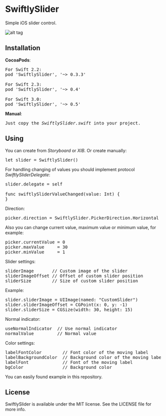 # SwiftlySlider

Simple iOS slider control.

![alt tag](https://raw.github.com/maximbilan/SwiftlySlider/master/img/1.png)

## Installation
<b>CocoaPods</b>:
<pre>
For Swift 2.2:
pod 'SwiftlySlider', '~> 0.3.3'

For Swift 2.3:
pod 'SwiftlySlider', '~> 0.4'

For Swift 3.0:
pod 'SwiftlySlider', '~> 0.5'
</pre>
<b>Manual</b>:
<pre>
Just copy the <i>SwiftlySlider.swift</i> into your project.
</pre>

## Using

You can create from <i>Storyboard</i> or <i>XIB</i>. Or create manually:
<pre>
let slider = SwiftlySlider()
</pre>

For handling changing of values you should implement protocol <i>SwiftlySliderDelegate</i>:

<pre>
slider.delegate = self

func swiftlySliderValueChanged(value: Int) {
}
</pre>

Direction:
<pre>
picker.direction = SwiftlySlider.PickerDirection.Horizontal // Vertical, Horizontal
</pre>

Also you can change current value, maximum value or minimum value, for example:
<pre>
picker.currentValue = 0
picker.maxValue     = 30
picker.minValue     = 1
</pre>

Slider settings:

<pre>
sliderImage       // Custom image of the slider
sliderImageOffset // Offset of custom slider position
sliderSize        // Size of custom slider position
</pre>

Example:

<pre>
slider.sliderImage = UIImage(named: "CustomSlider")
slider.sliderImageOffset = CGPoint(x: 0, y: -1)
slider.sliderSize = CGSize(width: 30, height: 15)
</pre>

Normal indicator:

<pre>
useNormalIndicator  // Use normal indicator
normalValue         // Normal value
</pre>

Color settings:
<pre>
labelFontColor        // Font color of the moving label
labelBackgroundColor  // Background color of the moving label
labelFont             // Font of the moving label
bgColor               // Background color
</pre>

You can easily found example in this repository.

## License

SwiftlySlider is available under the MIT license. See the LICENSE file for more info.
